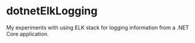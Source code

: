 # dotnetElkLogging
My experiments with using ELK stack for logging information from a .NET Core application.
